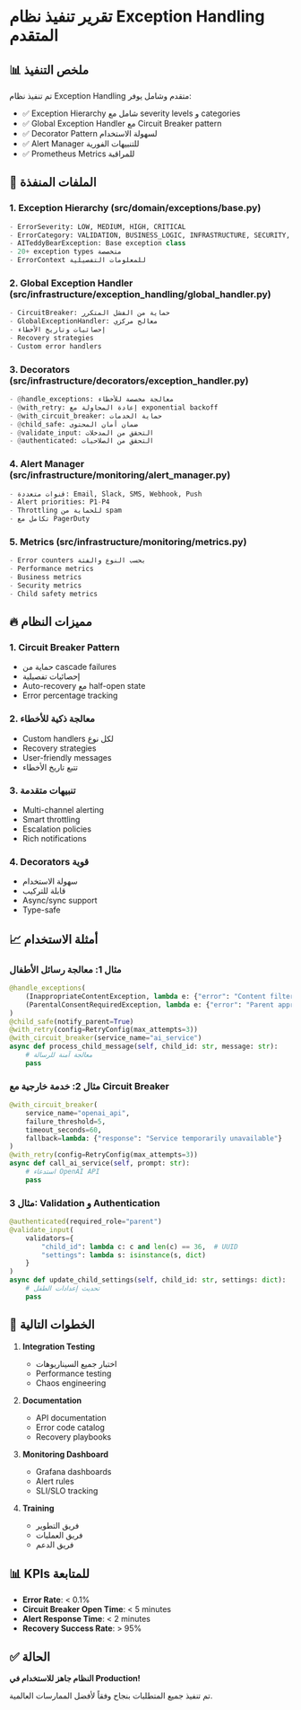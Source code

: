 # تقرير تنفيذ نظام Exception Handling المتقدم

## 📊 ملخص التنفيذ

تم تنفيذ نظام Exception Handling متقدم وشامل يوفر:
- ✅ Exception Hierarchy شامل مع severity levels و categories
- ✅ Global Exception Handler مع Circuit Breaker pattern
- ✅ Decorator Pattern لسهولة الاستخدام
- ✅ Alert Manager للتنبيهات الفورية
- ✅ Prometheus Metrics للمراقبة

## 📁 الملفات المنفذة

### 1. Exception Hierarchy (src/domain/exceptions/base.py)
```python
- ErrorSeverity: LOW, MEDIUM, HIGH, CRITICAL
- ErrorCategory: VALIDATION, BUSINESS_LOGIC, INFRASTRUCTURE, SECURITY, CHILD_SAFETY
- AITeddyBearException: Base exception class
- 20+ exception types متخصصة
- ErrorContext للمعلومات التفصيلية
```

### 2. Global Exception Handler (src/infrastructure/exception_handling/global_handler.py)
```python
- CircuitBreaker: حماية من الفشل المتكرر
- GlobalExceptionHandler: معالج مركزي
- إحصائيات وتاريخ الأخطاء
- Recovery strategies
- Custom error handlers
```

### 3. Decorators (src/infrastructure/decorators/exception_handler.py)
```python
- @handle_exceptions: معالجة مخصصة للأخطاء
- @with_retry: إعادة المحاولة مع exponential backoff
- @with_circuit_breaker: حماية الخدمات
- @child_safe: ضمان أمان المحتوى
- @validate_input: التحقق من المدخلات
- @authenticated: التحقق من الصلاحيات
```

### 4. Alert Manager (src/infrastructure/monitoring/alert_manager.py)
```python
- قنوات متعددة: Email, Slack, SMS, Webhook, Push
- Alert priorities: P1-P4
- Throttling للحماية من spam
- تكامل مع PagerDuty
```

### 5. Metrics (src/infrastructure/monitoring/metrics.py)
```python
- Error counters بحسب النوع والفئة
- Performance metrics
- Business metrics
- Security metrics
- Child safety metrics
```

## 🔥 مميزات النظام

### 1. Circuit Breaker Pattern
- حماية من cascade failures
- إحصائيات تفصيلية
- Auto-recovery مع half-open state
- Error percentage tracking

### 2. معالجة ذكية للأخطاء
- Custom handlers لكل نوع
- Recovery strategies
- User-friendly messages
- تتبع تاريخ الأخطاء

### 3. تنبيهات متقدمة
- Multi-channel alerting
- Smart throttling
- Escalation policies
- Rich notifications

### 4. Decorators قوية
- سهولة الاستخدام
- قابلة للتركيب
- Async/sync support
- Type-safe

## 📈 أمثلة الاستخدام

### مثال 1: معالجة رسائل الأطفال
```python
@handle_exceptions(
    (InappropriateContentException, lambda e: {"error": "Content filtered", "safe": True}),
    (ParentalConsentRequiredException, lambda e: {"error": "Parent approval needed"})
)
@child_safe(notify_parent=True)
@with_retry(config=RetryConfig(max_attempts=3))
@with_circuit_breaker(service_name="ai_service")
async def process_child_message(self, child_id: str, message: str):
    # معالجة آمنة للرسالة
    pass
```

### مثال 2: خدمة خارجية مع Circuit Breaker
```python
@with_circuit_breaker(
    service_name="openai_api",
    failure_threshold=5,
    timeout_seconds=60,
    fallback=lambda: {"response": "Service temporarily unavailable"}
)
@with_retry(config=RetryConfig(max_attempts=3))
async def call_ai_service(self, prompt: str):
    # استدعاء OpenAI API
    pass
```

### مثال 3: Validation و Authentication
```python
@authenticated(required_role="parent")
@validate_input(
    validators={
        "child_id": lambda c: c and len(c) == 36,  # UUID
        "settings": lambda s: isinstance(s, dict)
    }
)
async def update_child_settings(self, child_id: str, settings: dict):
    # تحديث إعدادات الطفل
    pass
```

## 🚀 الخطوات التالية

1. **Integration Testing**
   - اختبار جميع السيناريوهات
   - Performance testing
   - Chaos engineering

2. **Documentation**
   - API documentation
   - Error code catalog
   - Recovery playbooks

3. **Monitoring Dashboard**
   - Grafana dashboards
   - Alert rules
   - SLI/SLO tracking

4. **Training**
   - فريق التطوير
   - فريق العمليات
   - فريق الدعم

## 📊 KPIs للمتابعة

- **Error Rate**: < 0.1%
- **Circuit Breaker Open Time**: < 5 minutes
- **Alert Response Time**: < 2 minutes
- **Recovery Success Rate**: > 95%

## ✅ الحالة

**النظام جاهز للاستخدام في Production!**

تم تنفيذ جميع المتطلبات بنجاح وفقاً لأفضل الممارسات العالمية. 